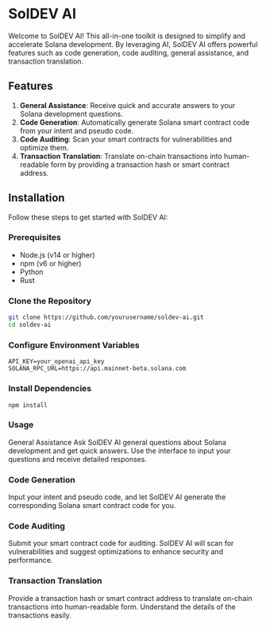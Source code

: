 # SolDEV AI 

Welcome to SolDEV AI! This all-in-one toolkit is designed to simplify and accelerate Solana development. By leveraging AI, SolDEV AI offers powerful features such as code generation, code auditing, general assistance, and transaction translation.

## Features

1. **General Assistance**: Receive quick and accurate answers to your Solana development questions.
2. **Code Generation**: Automatically generate Solana smart contract code from your intent and pseudo code.
3. **Code Auditing**: Scan your smart contracts for vulnerabilities and optimize them.
4. **Transaction Translation**: Translate on-chain transactions into human-readable form by providing a transaction hash or smart contract address.


## Installation

Follow these steps to get started with SolDEV AI:

### Prerequisites

- Node.js (v14 or higher)
- npm (v6 or higher)
- Python 
- Rust 

### Clone the Repository

```bash
git clone https://github.com/yourusername/soldev-ai.git
cd soldev-ai
```
### Configure Environment Variables
```
API_KEY=your_openai_api_key
SOLANA_RPC_URL=https://api.mainnet-beta.solana.com
```
### Install Dependencies
```
npm install
```

### Usage
General Assistance
Ask SolDEV AI general questions about Solana development and get quick answers. Use the interface to input your questions and receive detailed responses.

### Code Generation
Input your intent and pseudo code, and let SolDEV AI generate the corresponding Solana smart contract code for you.

### Code Auditing
Submit your smart contract code for auditing. SolDEV AI will scan for vulnerabilities and suggest optimizations to enhance security and performance.

### Transaction Translation
Provide a transaction hash or smart contract address to translate on-chain transactions into human-readable form. Understand the details of the transactions easily.



